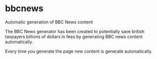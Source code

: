 # bbcnews
Automatic generation of BBC News content

The BBC News generator has been created to potentially save british taxpayers billions of dollars in fees by generating BBC news content automatically.

Every time you generate the page new content is generate automatically. 
